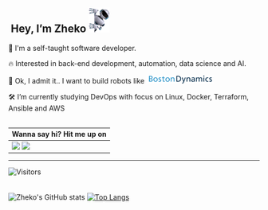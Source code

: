 ## <img src="https://github.com/ZhekoGinev/ZhekoGinev/blob/main/images/robo-peak-mirror.png" height=0> Hey, I’m Zheko <img src="https://github.com/ZhekoGinev/ZhekoGinev/blob/main/images/robo-peak-80x96.png" height=50><br>

👋 I'm a self-taught software developer.

🔥 Interested in back-end development, automation, data science and AI.

🤖 Ok, I admit it.. I want to build robots like [<img src="https://github.com/ZhekoGinev/ZhekoGinev/blob/main/images/BS_logo_minimal.png" height=17>](https://www.bostondynamics.com/)

🛠️ I’m currently studying DevOps with focus on Linux, Docker, Terraform, Ansible and AWS<br><br>

| __Wanna say hi? Hit me up on__ |
| ----------------------------------- |
[<img src="https://img.shields.io/badge/Facebook-1877F2?style=for-the-badge&logo=facebook&logoColor=white">](https://www.facebook.com/Zvezdobroeca/) [<img src="https://img.shields.io/badge/LinkedIn-0077B5?style=for-the-badge&logo=linkedin&logoColor=white">](https://www.linkedin.com/in/zhekoginev/)|
<!--
---
🗄️ I work mainly with __Linux__, __Python__, __Django(+REST)__ and __SQL__:

[<img src="https://raw.githubusercontent.com/devicons/devicon/master/icons/linux/linux-original.svg" height=50>](#) [<img src="https://github.com/ZhekoGinev/ZhekoGinev/blob/main/images/python.png" height=50>](#) [<img src="https://github.com/ZhekoGinev/ZhekoGinev/blob/main/images/django.png" height=50>](#) [<img src="https://github.com/ZhekoGinev/ZhekoGinev/blob/main/images/mysql.png" height=50>](#)
<br>

---
🗄️ but I also write basic stuff with __HTML5__, __CSS3__, __JS__ and __Bootstrap__:

[<img src="https://raw.githubusercontent.com/devicons/devicon/master/icons/html5/html5-original-wordmark.svg" height=50>](#) [<img src="https://raw.githubusercontent.com/devicons/devicon/master/icons/css3/css3-original-wordmark.svg" height=50>](#)  [<img src="https://raw.githubusercontent.com/devicons/devicon/master/icons/javascript/javascript-original.svg" height=50>](#) [<img src="https://raw.githubusercontent.com/devicons/devicon/master/icons/bootstrap/bootstrap-original.svg" height=50>](#)
-->
---
![Visitors](https://api.visitorbadge.io/api/visitors?path=zhekoginev&label=visitors&labelColor=%23595959&countColor=%2347c119&style=flat)
<br><br><br>
![Zheko's GitHub stats](https://github-readme-stats.vercel.app/api?username=ZhekoGinev&show_icons=true&hide=contribs,prs,issues)  [![Top Langs](https://github-readme-stats.vercel.app/api/top-langs/?username=zhekoginev&layout=compact)](#)

